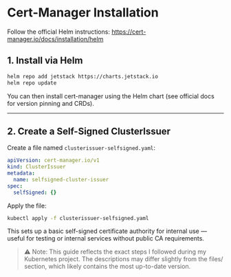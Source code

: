 # Cert-Manager Installation
Follow the official Helm instructions: https://cert-manager.io/docs/installation/helm

## 1. Install via Helm
```bash
helm repo add jetstack https://charts.jetstack.io
helm repo update
```
You can then install cert-manager using the Helm chart (see official docs for version pinning and CRDs).

---

## 2. Create a Self-Signed ClusterIssuer
Create a file named `clusterissuer-selfsigned.yaml`:
```yaml
apiVersion: cert-manager.io/v1
kind: ClusterIssuer
metadata:
  name: selfsigned-cluster-issuer
spec:
  selfSigned: {}
```
Apply the file:
```bash
kubectl apply -f clusterissuer-selfsigned.yaml
```
This sets up a basic self-signed certificate authority for internal use — useful for testing or internal services without public CA requirements.

> ⚠️ Note: This guide reflects the exact steps I followed during my Kubernetes project. The descriptions may differ slightly from the files/ section, which likely contains the most up-to-date version.

